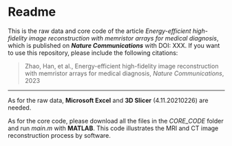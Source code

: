# Readme

This is the raw data and core code of the article *Energy-efficient high-fidelity image reconstruction with memristor arrays for medical diagnosis*, which is published on ***Nature Communications*** with DOI: XXX. If you want to use this repository, please include the following citations:

> Zhao, Han, et al., Energy-efficient high-fidelity image reconstruction with memristor arrays for medical diagnosis, *Nature Communications*, 2023

---

As for the raw data, **Microsoft Excel** and **3D Slicer** (4.11.20210226) are needed.  

As for the core code, please download all the files in the *CORE_CODE* folder and run *main.m* with **MATLAB**. This code illustrates the  MRI and CT image reconstruction process by software.

